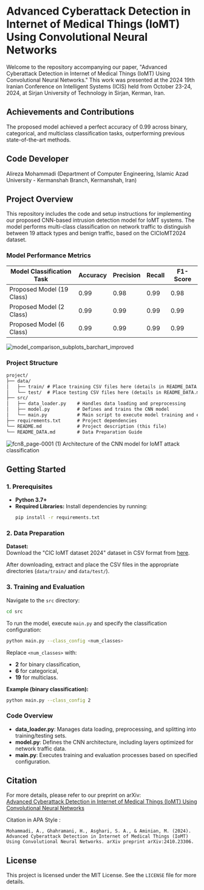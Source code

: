 # Advanced Cyberattack Detection in Internet of Medical Things (IoMT) Using Convolutional Neural Networks

Welcome to the repository accompanying our paper, "Advanced Cyberattack Detection in Internet of Medical Things (IoMT) Using Convolutional Neural Networks." This work was presented at the 2024 19th Iranian Conference on Intelligent Systems (ICIS) held from October 23-24, 2024, at Sirjan University of Technology in Sirjan, Kerman, Iran.

## Achievements and Contributions

The proposed model achieved a perfect accuracy of 0.99 across binary, categorical, and multiclass classification tasks, outperforming previous state-of-the-art methods.

## Code Developer

Alireza Mohammadi (Department of Computer Engineering, Islamic Azad University - Kermanshah Branch, Kermanshah, Iran) 

## Project Overview

This repository includes the code and setup instructions for implementing our proposed CNN-based intrusion detection model for IoMT systems. The model performs multi-class classification on network traffic to distinguish between 19 attack types and benign traffic, based on the CICIoMT2024 dataset.

### Model Performance Metrics

| Model Classification Task | Accuracy | Precision | Recall | F1-Score |
|---------------------------|----------|-----------|--------|----------|
| Proposed Model (19 Class) | 0.99     | 0.98      | 0.99   | 0.98     |
| Proposed Model (2 Class)  | 0.99     | 0.99      | 0.99   | 0.99     |
| Proposed Model (6 Class)  | 0.99     | 0.99      | 0.99   | 0.99     |

![model_comparison_subplots_barchart_improved](https://github.com/user-attachments/assets/7dc2bd46-c2ea-49cb-b94f-7ee42b268d56)

### Project Structure

```markdown
project/
├── data/
│   ├── train/ # Place training CSV files here (details in README_DATA.md)
│   └── test/  # Place testing CSV files here (details in README_DATA.md)
├── src/
│   ├── data_loader.py    # Handles data loading and preprocessing
│   ├── model.py          # Defines and trains the CNN model
│   └── main.py           # Main script to execute model training and evaluation
├── requirements.txt      # Project dependencies
└── README.md             # Project description (this file)
└── README_DATA.md        # Data Preparation Guide
```
![fcn8_page-0001 (1)](https://github.com/user-attachments/assets/e76e8cb4-a185-4726-abcb-b50482786088)
Architecture of the CNN model for IoMT attack classification

## Getting Started

### 1. Prerequisites

- **Python 3.7+**
- **Required Libraries:** Install dependencies by running:
   ```bash
   pip install -r requirements.txt
   ```

### 2. Data Preparation

**Dataset:**  
Download the "CIC IoMT dataset 2024" dataset in CSV format from [here](https://www.unb.ca/cic/datasets/iomt-dataset-2024.html).

After downloading, extract and place the CSV files in the appropriate directories (`data/train/` and `data/test/`).

### 3. Training and Evaluation

Navigate to the `src` directory:
```bash
cd src
```

To run the model, execute `main.py` and specify the classification configuration:
```bash
python main.py --class_config <num_classes>
```

Replace `<num_classes>` with:
- **2** for binary classification,
- **6** for categorical,
- **19** for multiclass.

**Example (binary classification):**
```bash
python main.py --class_config 2
```

### Code Overview

- **data_loader.py**: Manages data loading, preprocessing, and splitting into training/testing sets.
- **model.py**: Defines the CNN architecture, including layers optimized for network traffic data.
- **main.py**: Executes training and evaluation processes based on specified configuration.

## Citation

For more details, please refer to our preprint on arXiv:  
[Advanced Cyberattack Detection in Internet of Medical Things (IoMT) Using Convolutional Neural Networks](https://arxiv.org/abs/2410.23306)

Citation in APA Style :
```plaintext
Mohammadi, A., Ghahramani, H., Asghari, S. A., & Aminian, M. (2024). Advanced Cyberattack Detection in Internet of Medical Things (IoMT) Using Convolutional Neural Networks. arXiv preprint arXiv:2410.23306.
```

## License

This project is licensed under the MIT License. See the `LICENSE` file for more details.
